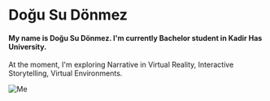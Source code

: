 # Doğu Su Dönmez

#### My name is Doğu Su Dönmez. I'm currently Bachelor student in Kadir Has University. 

At the moment, I'm exploring Narrative in Virtual Reality, Interactive Storytelling, Virtual Environments.

![Me](https://myoctocat.com/assets/images/base-octocat.svg)
